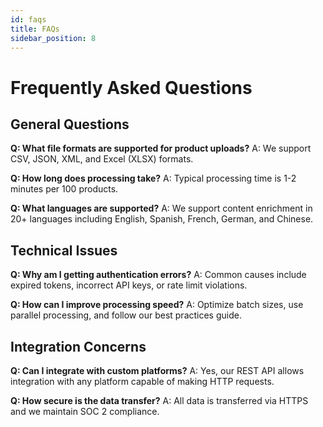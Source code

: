 ```yaml
---
id: faqs
title: FAQs
sidebar_position: 8
---
```


# Frequently Asked Questions

## General Questions

**Q: What file formats are supported for product uploads?**
A: We support CSV, JSON, XML, and Excel (XLSX) formats.

**Q: How long does processing take?**
A: Typical processing time is 1-2 minutes per 100 products.

**Q: What languages are supported?**
A: We support content enrichment in 20+ languages including English, Spanish, French, German, and Chinese.

## Technical Issues

**Q: Why am I getting authentication errors?**
A: Common causes include expired tokens, incorrect API keys, or rate limit violations.

**Q: How can I improve processing speed?**
A: Optimize batch sizes, use parallel processing, and follow our best practices guide.

## Integration Concerns

**Q: Can I integrate with custom platforms?**
A: Yes, our REST API allows integration with any platform capable of making HTTP requests.

**Q: How secure is the data transfer?**
A: All data is transferred via HTTPS and we maintain SOC 2 compliance.